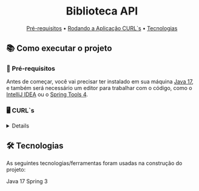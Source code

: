 <h1 align="center" style="margin-bottom: 20px;">Biblioteca API</h1>

<p align="center">
  <a href="#pre-requisitos">Pré-requisitos</a> •
  <a href="#rodando-a-aplicacao">Rodando a Aplicação CURL`s</a> • 
  <a href="#tecnologias">Tecnologias</a>
</p>

## 📚 Como executar o projeto

<div id='pre-requisito'>

### 📝 Pré-requisitos

Antes de começar, você vai precisar ter instalado em sua máquina
[Java 17](https://www.oracle.com/br/java/technologies/downloads/),
e também será necessário um editor para trabalhar com o código, como o [IntelliJ IDEA](https://www.jetbrains.com/pt-br/idea/download/) ou o [Spring Tools 4](https://spring.io/tools/).

</div>
<div id='rodando-a-aplicacao'>

### 🖥 CURL`s

<details>
  
  ```sh
  INCLUSÃO
curl --location 'http://localhost:8080/clientes' \
--header 'Content-Type: application/json' \
--data '{
    "nome":"Cliente Teste 1"
}'
```

```sh
 LISTA
 curl --location 'http://localhost:8080/clientes'

```

```sh
 ALTERACAO
 curl --location --request PUT 'http://localhost:8080/clientes/1' \
--header 'Content-Type: application/json' \
--data '{
    "nome":"Cliente 2"
}'

```


</details>
</div>


<div id='tecnologias'>

## 🛠 Tecnologias

As seguintes tecnologias/ferramentas foram usadas na construção do projeto:

Java 17
Spring 3
</div>


